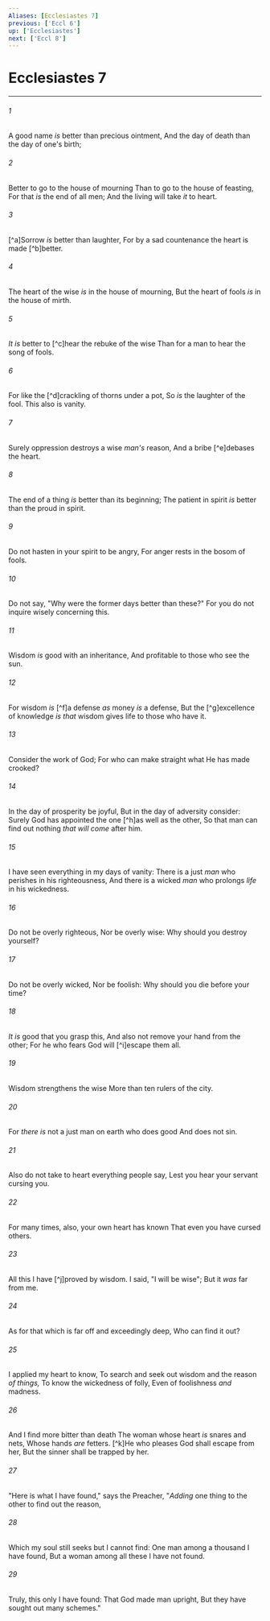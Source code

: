 ```yaml
---
Aliases: [Ecclesiastes 7]
previous: ['Eccl 6']
up: ['Ecclesiastes']
next: ['Eccl 8']
---
```

# Ecclesiastes 7

***


###### 1 
A good name _is_ better than precious ointment, And the day of death than the day of one's birth; 

###### 2 
Better to go to the house of mourning Than to go to the house of feasting, For that _is_ the end of all men; And the living will take _it_ to heart. 

###### 3 
[^a]Sorrow _is_ better than laughter, For by a sad countenance the heart is made [^b]better. 

###### 4 
The heart of the wise _is_ in the house of mourning, But the heart of fools _is_ in the house of mirth. 

###### 5 
_It is_ better to [^c]hear the rebuke of the wise Than for a man to hear the song of fools. 

###### 6 
For like the [^d]crackling of thorns under a pot, So _is_ the laughter of the fool. This also is vanity. 

###### 7 
Surely oppression destroys a wise _man's_ reason, And a bribe [^e]debases the heart. 

###### 8 
The end of a thing _is_ better than its beginning; The patient in spirit _is_ better than the proud in spirit. 

###### 9 
Do not hasten in your spirit to be angry, For anger rests in the bosom of fools. 

###### 10 
Do not say, "Why were the former days better than these?" For you do not inquire wisely concerning this. 

###### 11 
Wisdom _is_ good with an inheritance, And profitable to those who see the sun. 

###### 12 
For wisdom _is_ [^f]a defense _as_ money _is_ a defense, But the [^g]excellence of knowledge _is that_ wisdom gives life to those who have it. 

###### 13 
Consider the work of God; For who can make straight what He has made crooked? 

###### 14 
In the day of prosperity be joyful, But in the day of adversity consider: Surely God has appointed the one [^h]as well as the other, So that man can find out nothing _that will come_ after him. 

###### 15 
I have seen everything in my days of vanity: There is a just _man_ who perishes in his righteousness, And there is a wicked _man_ who prolongs _life_ in his wickedness. 

###### 16 
Do not be overly righteous, Nor be overly wise: Why should you destroy yourself? 

###### 17 
Do not be overly wicked, Nor be foolish: Why should you die before your time? 

###### 18 
_It is_ good that you grasp this, And also not remove your hand from the other; For he who fears God will [^i]escape them all. 

###### 19 
Wisdom strengthens the wise More than ten rulers of the city. 

###### 20 
For _there is_ not a just man on earth who does good And does not sin. 

###### 21 
Also do not take to heart everything people say, Lest you hear your servant cursing you. 

###### 22 
For many times, also, your own heart has known That even you have cursed others. 

###### 23 
All this I have [^j]proved by wisdom. I said, "I will be wise"; But it _was_ far from me. 

###### 24 
As for that which is far off and exceedingly deep, Who can find it out? 

###### 25 
I applied my heart to know, To search and seek out wisdom and the reason _of things,_ To know the wickedness of folly, Even of foolishness _and_ madness. 

###### 26 
And I find more bitter than death The woman whose heart _is_ snares and nets, Whose hands _are_ fetters. [^k]He who pleases God shall escape from her, But the sinner shall be trapped by her. 

###### 27 
"Here is what I have found," says the Preacher, "_Adding_ one thing to the other to find out the reason, 

###### 28 
Which my soul still seeks but I cannot find: One man among a thousand I have found, But a woman among all these I have not found. 

###### 29 
Truly, this only I have found: That God made man upright, But they have sought out many schemes."
